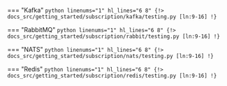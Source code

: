 === "Kafka"
    ```python linenums="1" hl_lines="6 8"
    {!> docs_src/getting_started/subscription/kafka/testing.py [ln:9-16] !}
    ```

=== "RabbitMQ"
    ```python linenums="1" hl_lines="6 8"
    {!> docs_src/getting_started/subscription/rabbit/testing.py [ln:9-16] !}
    ```

=== "NATS"
    ```python linenums="1" hl_lines="6 8"
    {!> docs_src/getting_started/subscription/nats/testing.py [ln:9-16] !}
    ```

=== "Redis"
    ```python linenums="1" hl_lines="6 8"
    {!> docs_src/getting_started/subscription/redis/testing.py [ln:9-16] !}
    ```
